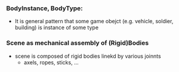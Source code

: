 ﻿
### BodyInstance, BodyType:

 - It is general pattern that some game obejct (e.g. vehicle, soldier, building) is instance of some type 
 
### Scene as mechanical assembly of (Rigid)Bodies 
- scene is composed of rigid bodies linekd by various joinnts
  - axels, ropes, sticks,  ... 

